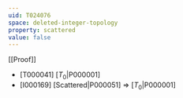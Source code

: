 ```yaml
---
uid: T024076
space: deleted-integer-topology
property: scattered
value: false
---
```

[[Proof]]

* [T000041] [$T_0$|P000001]
* [I000169] [Scattered|P000051] => [$T_0$|P000001]

